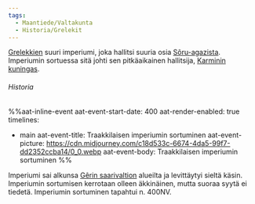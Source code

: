 ```yaml
---
tags:
  - Maantiede/Valtakunta
  - Historia/Grelekit
---
```

[Grelekkien](Grelekit.md) suuri imperiumi, joka hallitsi suuria osia [Sôru-agazista](Sôru-agaz.md). Imperiumin sortuessa sitä johti sen pitkäaikainen hallitsija, [Karminin kuningas](Karmini%20Kuningas.md).



###### Historia

%%aat-inline-event
aat-event-start-date: 400
aat-render-enabled: true
timelines:
  - main
aat-event-title: Traakkilaisen imperiumin sortuminen
aat-event-picture: https://cdn.midjourney.com/c18d533c-6674-4da5-99f7-dd2352ccba14/0_0.webp
aat-event-body: Traakkilaisen imperiumin sortuminen
%%

Imperiumi sai alkunsa [Gêrin saarivaltion](Gêr.md) alueilta ja levittäytyi sieltä käsin. Imperiumin sortumisen kerrotaan olleen äkkinäinen, mutta suoraa syytä ei tiedetä. Imperiumin sortuminen tapahtui n. 400NV.

